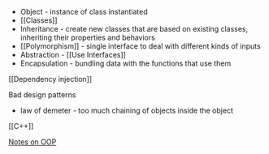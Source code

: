 - Object - instance of class instantiated
- [[Classes]]
- Inheritance - create new classes that are based on existing classes, inheriting their properties and behaviors
- [[Polymorphism]] - single interface to deal with different kinds of inputs
- Abstraction - [[Use Interfaces]]
- Encapsulation - bundling data with the functions that use them

[[Dependency injection]]

Bad design patterns
- law of demeter - too much chaining of objects inside the object

[[C++]]

[Notes on OOP](https://www.linkedin.com/posts/kapilyadav22_oops-object-oriented-programming-by-kapil-activity-6965887795018018816-Ftpv?utm_source=share&utm_medium=member_android)


